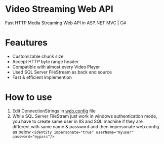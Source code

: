# Video Streaming Web API
Fast HTTP Media Streaming Web API in ASP.NET MVC | C#    

# Feautures
- Customizable chunk size
- Accept HTTP byte range header 
- Compatible with almost every Video Player
- Used SQL Server FileStream as back end source
- Fast & efficient implemention

# How to use
1. Edit ConnectionStrings in [web.config](src/Web.config) file
2. While SQL Server FileStram just work in windows authentication mode, you have to create same user in IIS and SQL machine if they are different with same name & password and then impersonate web.config as below
`<identity impersonate="true" userName="myuser" password="mypass"/>`


